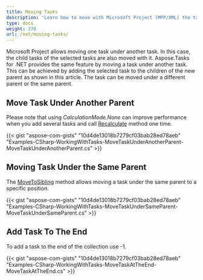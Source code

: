 ```yaml
---
title: Moving Tasks
description: "Learn how to move with Microsoft Project (MPP/XML) the tasks under another ones using Aspose.Tasks for .NET."
type: docs
weight: 270
url: /net/moving-tasks/
---
```


Microsoft Project allows moving one task under another task. In this case, the child tasks of the selected tasks are also moved with it. Aspose.Tasks for .NET provides the same feature by moving a task under another task. This can be achieved by adding the selected task to the children of the new parent as shown in this article. The task can be moved under a different parent or the same parent.

## **Move Task Under Another Parent**
Please note that using *CalculationMode.None* can improve performance when you add several tasks and call [Recalculate](https://apireference.aspose.com/tasks/net/aspose.tasks/project/methods/recalculate) method one time.

{{< gist "aspose-com-gists" "10d4de13018b7279cf03bab28ed78aeb" "Examples-CSharp-WorkingWithTasks-MoveTaskUnderAnotherParent-MoveTaskUnderAnotherParent.cs" >}}

## **Moving Task Under the Same Parent**
The [MoveToSibling](https://apireference.aspose.com/tasks/net/aspose.tasks/task/methods/movetosibling) method allows moving a task under the same parent to a specific position.

{{< gist "aspose-com-gists" "10d4de13018b7279cf03bab28ed78aeb" "Examples-CSharp-WorkingWithTasks-MoveTaskUnderSameParent-MoveTaskUnderSameParent.cs" >}}

## **Add Task To The End**
To add a task to the end of the collection use -1.

{{< gist "aspose-com-gists" "10d4de13018b7279cf03bab28ed78aeb" "Examples-CSharp-WorkingWithTasks-MoveTaskAtTheEnd-MoveTaskAtTheEnd.cs" >}}

